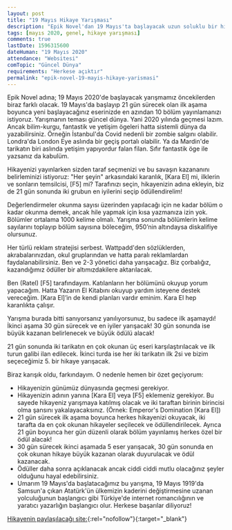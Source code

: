```yaml
---
layout: post
title: "19 Mayıs Hikaye Yarışması"
description: "Epik Novel'dan 19 Mayıs'ta başlayacak uzun soluklu bir hikaye yarışması"
tags: [mayıs 2020, genel, hikaye yarışması]
comments: true
lastDate: 1596315600    
dateHuman: "19 Mayıs 2020"
attendance: "Websitesi"
comTopic: "Güncel Dünya"
requirements: "Herkese açıktır"
permalink: "epik-novel-19-mayis-hikaye-yarismasi"
---
```


Epik Novel adına;
19 Mayıs 2020'de başlayacak yarışmamız öncekilerden biraz farklı olacak. 19 Mayıs'da başlayıp 21 gün sürecek olan ilk aşama boyunca yeni başlayacağınız eserinizde en azından 10 bölüm yayınlamanızı istiyoruz. Yarışmanın teması güncel dünya. Yani 2020 yılında geçmesi lazım. Ancak bilim-kurgu, fantastik ve yetişim ögeleri hatta sistemli dünya da yazabilirsiniz. Örneğin İstanbul'da Covid nedenli bir zombie salgını olabilir. Londra'da London Eye aslında bir geçiş portalı olabilir. Ya da Mardin'de tarikatın biri aslında yetişim yapıyordur falan filan. Sıfır fantastik öge ile yazsanız da kabulüm.  

Hikayenizi yayınlarken sizden taraf seçmenizi ve bu savaşın kazananını belirleminizi istiyoruz: "Her şeyin" arkasındaki karanlık, [Kara El] mi, ilklerin ve sonların temsilcisi, [F5] mi? Tarafınızı seçin, hikayenizin adına ekleyin, biz de 21 gün sonunda iki grubun en iyilerini seçip ödüllendirelim!  

Değerlendirmeler okunma sayısı üzerinden yapılacağı için ne kadar bölüm o kadar okunma demek, ancak hile yapmak için kısa yazmanıza izin yok. Bölümler ortalama 1000 kelime olmalı. Yarışma sonunda bölümlerin kelime sayılarını toplayıp bölüm sayısına böleceğim, 950’nin altındaysa diskalifiye olursunuz.  

Her türlü reklam stratejisi serbest. Wattpadd'den sözlüklerden, akrabalarınızdan, okul gruplarından ve hatta paralı reklamlardan faydalanabilirsiniz. Ben ve 2-3 yönetici daha yarışacağız. Biz çorbalığız, kazandığımız ödüller bir altımızdakilere aktarılacak.  

Ben (Ratel) [F5] tarafındayım. Katılanların her bölümünü okuyup yorum yapacağım. Hatta Yazarın El Kitabını okuyup yardım isteyene destek vereceğim. [Kara El]’in de kendi planları vardır eminim. Kara El hep karanlıkta çalışır.  

Yarışma burada bitti sanıyorsanız yanılıyorsunuz, bu sadece ilk aşamaydı! İkinci aşama 30 gün sürecek ve en iyiler yarışacak! 30 gün sonunda ise büyük kazanan belirlenecek ve büyük ödülü alacak!  

21 gün sonunda iki tarikatın en çok okunan üç eseri karşılaştırılacak ve ilk turun galibi ilan edilecek. İkinci turda ise her iki tarikatın ilk 2si ve bizim seçeceğimiz 5. bir hikaye yarışacak.  

Biraz karışık oldu, farkındayım. O nedenle hemen bir özet geçiyorum:  
- Hikayenizin günümüz dünyasında geçmesi gerekiyor.
- Hikayenizin adının yanına [Kara El] veya [F5] eklemeniz gerekiyor. Bu sayede hikayeniz yarışmaya katılmış olacak ve iki taraftan birinin birincisi olma şansını yakalayacaksınız. (Örnek: Emperor's Domination [Kara El])
- 21 gün sürecek ilk aşama boyunca herkes hikayenizi okuyacak, iki tarafta da en çok okunan hikayeler seçilecek ve ödüllendirilecek. Ayrıca 21 gün boyunca her gün düzenli olarak bölüm yayınlamış herkes özel bir ödül alacak!
- 30 gün sürecek ikinci aşamada 5 eser yarışacak, 30 gün sonunda en çok okunan hikaye büyük kazanan olarak duyurulacak ve ödül kazanacak.
- Ödüller daha sonra açıklanacak ancak ciddi ciddi mutlu olacağınız şeyler olduğunu hayal edebilirsiniz. 
- Umarım 19 Mayıs'da başlatacağımız bu yarışma, 19 Mayıs 1919'da Samsun'a çıkan Atatürk'ün ülkemizin kaderini değiştirmesine uzanan yolculuğunun başlangıcı gibi Türkiye'de internet romancılığının ve yaratıcı yazarlığın başlangıcı olur. Herkese başarılar diliyoruz!

[Hikayenin paylaşılacağı site:](https://www.epiknovel.com/duyuru/63/?ref=edebiyatyarismalari.com){:rel="nofollow"}{:target="_blank"}
